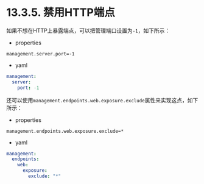 # 13.3.5. 禁用HTTP端点

如果不想在HTTP上暴露端点，可以把管理端口设置为`-1`，如下所示：

+ properties

```properties
management.server.port=-1
```

+ yaml

```yaml
management:
  server:
    port: -1
```

还可以使用`management.endpoints.web.exposure.exclude`属性来实现这点，如下所示：

+ properties

```properties
management.endpoints.web.exposure.exclude=*
```

+ yaml

```yaml
management:
  endpoints:
    web:
      exposure:
        exclude: "*"
```
